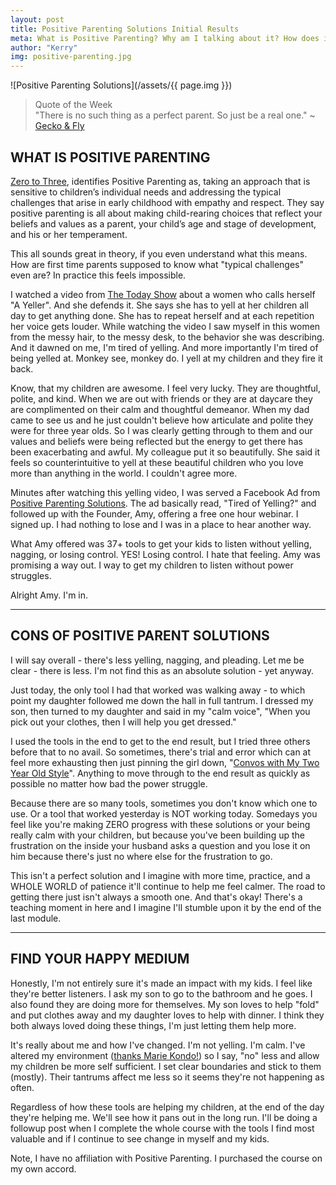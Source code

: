 ```yaml
---
layout: post
title: Positive Parenting Solutions Initial Results
meta: What is Positive Parenting? Why am I talking about it? How does it help or hinder? Let's find your happy medium.
author: "Kerry"
img: positive-parenting.jpg
---
```


![Positive Parenting Solutions](/assets/{{ page.img }})

> Quote of the Week <br> "There is no such thing as a perfect parent. So just be a real one." ~ [Gecko & Fly](https://www.geckoandfly.com/25357/positive-parenting-quotes/)

## WHAT IS POSITIVE PARENTING

[Zero to Three](https://www.zerotothree.org/), identifies Positive Parenting as, taking an approach that is sensitive to children’s individual needs and addressing the typical challenges that arise in early childhood with empathy and respect. They say positive parenting is all about making child-rearing choices that reflect your beliefs and values as a parent, your child’s age and stage of development, and his or her temperament.

This all sounds great in theory, if you even understand what this means. How are first time parents supposed to know what "typical challenges" even are? In practice this feels impossible.

I watched a video from [The Today Show](https://www.today.com/video/i-m-a-yeller-as-a-mom-and-i-m-ok-with-it-1193690179983) about a women who calls herself "A Yeller". And she defends it. She says she has to yell at her children all day to get anything done. She has to repeat herself and at each repetition her voice gets louder. While watching the video I saw myself in this women from the messy hair, to the messy desk, to the behavior she was describing. And it dawned on me, I'm tired of yelling. And more importantly I'm tired of being yelled at. Monkey see, monkey do. I yell at my children and they fire it back.

Know, that my children are awesome. I feel very lucky. They are thoughtful, polite, and kind. When we are out with friends or they are at daycare they are complimented on their calm and thoughtful demeanor. When my dad came to see us and he just couldn't believe how articulate and polite they were for three year olds. So I was clearly getting through to them and our values and beliefs were being reflected but the energy to get there has been exacerbating and awful. My colleague put it so beautifully. She said it feels so counterintuitive to yell at these beautiful children who you love more than anything in the world. I couldn't agree more.

Minutes after watching this yelling video, I was served a Facebook Ad from [Positive Parenting Solutions](https://positiveparentingsolutions.com). The ad basically read, "Tired of Yelling?" and followed up with the Founder, Amy, offering a free one hour webinar. I signed up. I had nothing to lose and I was in a place to hear another way.

What Amy offered was 37+ tools to get your kids to listen without yelling, nagging, or losing control. YES! Losing control. I hate that feeling. Amy was promising a way out. I way to get my children to listen without power struggles. 

Alright Amy. I'm in. 

___

## CONS OF POSITIVE PARENT SOLUTIONS

I will say overall - there's less yelling, nagging, and pleading. Let me be clear - there is less. I'm not find this as an absolute solution - yet anyway.

Just today, the only tool I had that worked was walking away - to which point my daughter followed me down the hall in full tantrum. I dressed my son, then turned to my daughter and said in my "calm voice", "When you pick out your clothes, then I will help you get dressed."

I used the tools in the end to get to the end result, but I tried three others before that to no avail. So sometimes, there's trial and error which can at feel more exhausting then just pinning the girl down, "[Convos with My Two Year Old Style](https://youtu.be/WLgUK27NT_Y?t=54)". Anything to move through to the end result as quickly as possible no matter how bad the power struggle.

Because there are so many tools, sometimes you don't know which one to use. Or a tool that worked yesterday is NOT working today. Somedays you feel like you're making ZERO progress with these solutions or your being really calm with your children, but because you've been building up the frustration on the inside your husband asks a question and you lose it on him because there's just no where else for the frustration to go. 

This isn't a perfect solution and I imagine with more time, practice, and a WHOLE WORLD of patience it'll continue to help me feel calmer. The road to getting there just isn't always a smooth one. And that's okay! There's a teaching moment in here and I imagine I'll stumble upon it by the end of the last module. 

___

## FIND YOUR HAPPY MEDIUM

Honestly, I'm not entirely sure it's made an impact with my kids. I feel like they're better listeners. I ask my son to go to the bathroom and he goes. I also found they are doing more for themselves. My son loves to help "fold" and put clothes away and my daughter loves to help with dinner. I think they both always loved doing these things, I'm just letting them help more.

It's really about me and how I've changed. I'm not yelling. I'm calm. I've altered my environment ([thanks Marie Kondo!](http://www.mommafinds.com/2019/01/21/tidying-up-with-marie-kondo/)) so I say, "no" less and allow my children be more self sufficient. I set clear boundaries and stick to them (mostly). Their tantrums affect me less so it seems they're not happening as often.

Regardless of how these tools are helping my children, at the end of the day they're helping me. We'll see how it pans out in the long run. I'll be doing a followup post when I complete the whole course with the tools I find most valuable and if I continue to see change in myself and my kids.

Note, I have no affiliation with Positive Parenting. I purchased the course on my own accord.
